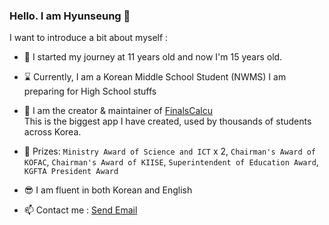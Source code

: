 ### <b>Hello. I am Hyunseung</b> 👋

I want to introduce a bit about myself :

- 💩 I started my journey at 11 years old and now I'm 15 years old.

- ⌛ Currently, I am a Korean Middle School Student (NWMS)
  I am preparing for High School stuffs

- 🔭 I am the creator & maintainer of [FinalsCalcu](https://finalscalcu.web.app)   
  This is the biggest app I have created, used by thousands of students across Korea.

- 🥊 Prizes: `Ministry Award of Science and ICT` x 2, `Chairman's Award of KOFAC`, `Chairman's Award of KIISE`, `Superintendent of Education Award`, `KGFTA President Award`
  
- 😎 I am fluent in both Korean and English

- 📫 Contact me : <a href="mailto:hyunseunglee2008@gmail.com">Send Email</a>
